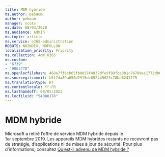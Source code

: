 ```yaml
---
title: MDM hybride
ms.author: pebaum
author: pebaum
manager: scotv
ms.date: 08/03/2020
ms.audience: Admin
ms.topic: article
ms.service: o365-administration
ROBOTS: NOINDEX, NOFOLLOW
localization_priority: Priority
ms.collection: Adm_O365
ms.custom:
- "6739"
- "9003778"
ms.openlocfilehash: 468a7ff6cb65fb0027f4937dfe9f99fca381c76789ae1772d0054c8a02d68db9
ms.sourcegitcommit: b5f7da89a650d2915dc652449623c78be6247175
ms.translationtype: HT
ms.contentlocale: fr-FR
ms.lasthandoff: 08/05/2021
ms.locfileid: "54088178"
---
```

# <a name="hybrid-mdm"></a>MDM hybride

Microsoft a retiré l’offre de service MDM hybride depuis le 1er septembre 2019. Les appareils MDM hybrides restants ne recevront pas de stratégie, d’applications ni de mises à jour de sécurité. Pour plus d’informations, consultez [Qu’est-il advenu de MDM hybride ?](https://docs.microsoft.com/configmgr/mdm/understand/what-happened-to-hybrid)